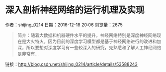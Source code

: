 # 深入剖析神经网络的运行机理及实现
作者：shijing_0214
日期：2016-12-18 20:06
浏览量：2675
> 简介：随着大数据和机器硬件水平的提升，神经网络特别是深度神经网络现在是大火特火。因为目前的深度学习模型都是基于神经网络进行的改进和加深，所以要想对深度学习有一些较深入的研究，先熟悉和了解人工神经网络是非常有...

 链接：http://blog.csdn.net/shijing_0214/article/details/53588243
